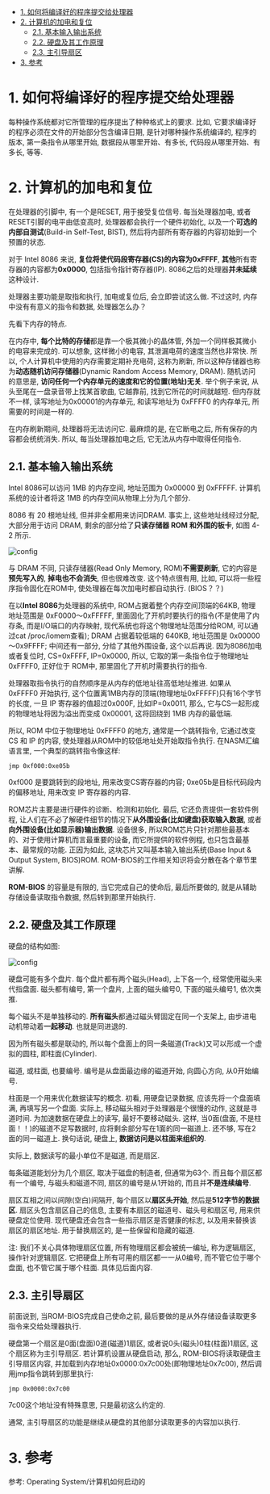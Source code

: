 
<!-- @import "[TOC]" {cmd="toc" depthFrom=1 depthTo=6 orderedList=false} -->

<!-- code_chunk_output -->

- [1. 如何将编译好的程序提交给处理器](#1-如何将编译好的程序提交给处理器)
- [2. 计算机的加电和复位](#2-计算机的加电和复位)
  - [2.1. 基本输入输出系统](#21-基本输入输出系统)
  - [2.2. 硬盘及其工作原理](#22-硬盘及其工作原理)
  - [2.3. 主引导扇区](#23-主引导扇区)
- [3. 参考](#3-参考)

<!-- /code_chunk_output -->

# 1. 如何将编译好的程序提交给处理器

每种操作系统都对它所管理的程序提出了种种格式上的要求. 比如, 它要求编译好的程序必须在文件的开始部分包含编译日期, 是针对哪种操作系统编译的, 程序的版本, 第一条指令从哪里开始, 数据段从哪里开始、有多长, 代码段从哪里开始、有多长, 等等. 

# 2. 计算机的加电和复位

在处理器的引脚中, 有一个是RESET, 用于接受复位信号. 每当处理器加电, 或者RESET引脚的电平由低变高时, 处理器都会执行一个硬件初始化, 以及一个**可选的内部自测试**(Build-in Self-Test, BIST), 然后将内部所有寄存器的内容初始到一个预置的状态. 

对于 Intel 8086 来说, **复位将使代码段寄存器(CS)的内容为0xFFFF**, **其他**所有寄存器的内容都为**0x0000**, 包括指令指针寄存器(IP). 8086之后的处理器**并未延续**这种设计. 

处理器主要功能是取指和执行, 加电或复位后, 会立即尝试这么做. 不过这时, 内存中没有有意义的指令和数据, 处理器怎么办？

先看下内存的特点. 

在内存中, **每个比特的存储**都是靠一个极其微小的晶体管, 外加一个同样极其微小的电容来完成的. 可以想象, 这样微小的电容, 其泄漏电荷的速度当然也非常快. 所以, 个人计算机中使用的内存需要定期补充电荷, 这称为刷新, 所以这种存储器也称为**动态随机访问存储器**(Dynamic Random Access Memory, DRAM). 随机访问的意思是, **访问任何一个内存单元的速度和它的位置(地址)无关**. 举个例子来说, 从头至尾在一盘录音带上找某首歌曲, 它越靠前, 找到它所花的时间就越短. 但内存就不一样, 读写地址为0x00001的内存单元, 和读写地址为 0xFFFF0 的内存单元, 所需要的时间是一样的. 

在内存刷新期间, 处理器将无法访问它. 最麻烦的是, 在它断电之后, 所有保存的内容都会统统消失. 所以, 每当处理器加电之后, 它无法从内存中取得任何指令. 

## 2.1. 基本输入输出系统

Intel 8086可以访问 1MB 的内存空间, 地址范围为 0x00000 到 0xFFFFF. 计算机系统的设计者将这 1MB 的内存空间从物理上分为几个部分. 

8086 有 20 根地址线, 但并非全都用来访问DRAM. 事实上, 这些地址线经过分配, 大部分用于访问 DRAM, 剩余的部分给了**只读存储器 ROM 和外围的板卡**, 如图 4-2 所示. 

![config](images/1.png)

与 DRAM 不同, 只读存储器(Read Only Memory, ROM)**不需要刷新**, 它的内容是**预先写入的**, **掉电也不会消失**, 但也很难改变. 这个特点很有用, 比如, 可以将一些程序指令固化在ROM中, 使处理器在每次加电时都自动执行. (BIOS？？)

在以**Intel 8086**为处理器的系统中, ROM占据着整个内存空间顶端的64KB, 物理地址范围是 0xF0000～0xFFFFF, 里面固化了开机时要执行的指令(不是使用了内存条, 而是I/O端口的内存映射, 现代系统也将这个物理地址范围分给ROM, 可以通过cat /proc/iomem查看); DRAM 占据着较低端的 640KB, 地址范围是 0x00000～0x9FFFF; 中间还有一部分, 分给了其他外围设备, 这个以后再说. 因为8086加电或者复位时, CS=0xFFFF, IP=0x0000, 所以, 它取的第一条指令位于物理地址0xFFFF0, 正好位于 ROM中, 那里固化了开机时需要执行的指令. 

处理器取指令执行的自然顺序是从内存的低地址往高低地址推进. 如果从 0xFFFF0 开始执行, 这个位置离1MB内存的顶端(物理地址0xFFFFF)只有16个字节的长度, 一旦 IP 寄存器的值超过0x000F, 比如IP=0x0011, 那么, 它与CS一起形成的物理地址将因为溢出而变成 0x00001, 这将回绕到 1MB 内存的最低端. 

所以, ROM 中位于物理地址 0xFFFF0 的地方, 通常是一个跳转指令, 它通过改变 CS 和 IP 的内容, 使处理器从ROM中的较低地址处开始取指令执行. 在NASM汇编语言里, 一个典型的跳转指令像这样: 

```
jmp 0xf000:0xe05b
```

0xf000 是要跳转到的段地址, 用来改变CS寄存器的内容; 0xe05b是目标代码段内的偏移地址, 用来改变 IP 寄存器的内容. 

ROM芯片主要是进行硬件的诊断、检测和初始化. 最后, 它还负责提供一套软件例程, 让人们在不必了解硬件细节的情况下**从外围设备(比如键盘)获取输入数据**, 或者**向外围设备(比如显示器)输出数据**. 设备很多, 所以ROM芯片只针对那些最基本的、对于使用计算机而言最重要的设备, 而它所提供的软件例程, 也只包含最基本、最常规的功能. 正因为如此, 这块芯片又叫基本输入输出系统(Base Input & Output System, BIOS)ROM. ROM-BIOS的工作相关知识将会分散在各个章节里讲解. 

**ROM-BIOS** 的容量是有限的, 当它完成自己的使命后, 最后所要做的, 就是从辅助存储设备读取指令数据, 然后转到那里开始执行. 

## 2.2. 硬盘及其工作原理

硬盘的结构如图: 

![config](images/2.png)

硬盘可能有多个盘片. 每个盘片都有两个磁头(Head), 上下各一个, 经常使用磁头来代指盘面. 磁头都有编号, 第一个盘片, 上面的磁头编号0, 下面的磁头编号1, 依次类推. 

每个磁头不是单独移动的. **所有磁头**都通过磁头臂固定在同一个支架上, 由步进电动机带动着**一起移动**. 也就是同进退的. 

因为所有磁头都是联动的, 所以每个盘面上的同一条磁道(Track)又可以形成一个虚拟的圆柱, 即柱面(Cylinder). 

磁道, 或柱面, 也要编号. 编号是从盘面最边缘的磁道开始, 向圆心方向, 从0开始编号. 

柱面是一个用来优化数据读写的概念. 初看, 用硬盘记录数据, 应该先将一个盘面填满, 再填写另一个盘面. 实际上, 移动磁头相对于处理器是个很慢的动作, 这就是寻道时间. 为加速数据在硬盘上的读写, 最好不要移动磁头. 这样, 当0面(盘面, 不是柱面！！)的磁道不足写数据时, 应将剩余部分写在1面的同一磁道上. 还不够, 写在2面的同一磁道上. 换句话说, 硬盘上, **数据访问是以柱面来组织的**. 

实际上, 数据读写的最小单位不是磁道, 而是扇区. 

每条磁道能划分为几个扇区, 取决于磁盘的制造者, 但通常为63个. 而且每个扇区都有一个编号, 与磁头和磁道不同, 扇区的编号是从1开始的, 而且并**不是连续编号**. 

扇区互相之间以间隙(空白)间隔开, 每个扇区以**扇区头开始**, 然后是**512字节的数据区**. 扇区头包含扇区自己的信息, 主要有本扇区的磁道号、磁头号和扇区号, 用来供硬盘定位使用. 现代硬盘还会包含一些指示扇区是否健康的标志, 以及用来替换该扇区的扇区地址. 用于替换扇区的, 是一些保留和隐藏的磁道. 

注: 我们不关心具体物理扇区位置, 所有物理扇区都会被统一编址, 称为逻辑扇区, 操作针对逻辑扇区. 它把硬盘上所有可用的扇区都一一从0编号, 而不管它位于哪个盘面, 也不管它属于哪个柱面. 具体见后面内容. 

## 2.3. 主引导扇区

前面说到, 当ROM-BIOS完成自己使命之前, 最后要做的是从外存储设备读取更多指令来交给处理器执行. 

硬盘第一个扇区是0面(盘面)0道(磁道)1扇区, 或者说0头(磁头)0柱(柱面)1扇区, 这个扇区称为主引导扇区. 若计算机设置从硬盘启动, 那么, ROM-BIOS将读取硬盘主引导扇区内容, 并加载到内存地址0x0000:0x7c00处(即物理地址0x7c00), 然后调用jmp指令跳转到那里执行: 

```
jmp 0x0000:0x7c00
```

7c00这个地址没有特殊意思, 只是最初这么约定的. 

通常, 主引导扇区的功能是继续从硬盘的其他部分读取更多的内容加以执行. 

# 3. 参考

参考: Operating System/计算机如何启动的